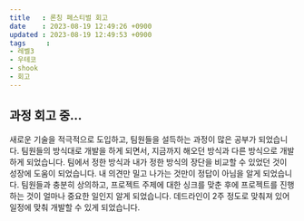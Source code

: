 ```yaml
---
title   : 론칭 페스티벌 회고
date    : 2023-08-19 12:49:26 +0900
updated : 2023-08-19 12:49:53 +0900
tags     : 
- 레벨3
- 우테코
- shook
- 회고
---
```


## 과정 회고 중...

새로운 기술을 적극적으로 도입하고, 팀원들을 설득하는 과정이 많은 공부가 되었습니다.
팀원들의 방식대로 개발을 하게 되면서, 지금까지 해오던 방식과 다른 방식으로 개발하게 되었습니다. 팀에서 정한 방식과 내가 정한 방식의 장단을 비교할 수 있었던 것이 성장에 도움이 되었습니다.
내 의견만 밀고 나가는 것만이 정답이 아님을 알게 되었습니다. 팀원들과 충분히 상의하고, 프로젝트 주제에 대한 싱크를 맞춘 후에 프로젝트를 진행하는 것이 얼마나 중요한 일인지 알게 되었습니다.
데드라인이 2주 정도로 맞춰져 있어 일정에 맞춰 개발할 수 있게 되었습니다.